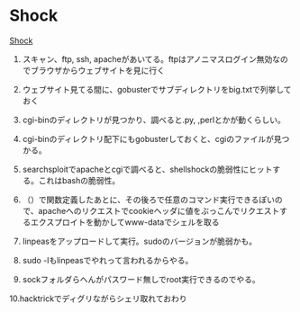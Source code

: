 # Shock
[Shock](https://www.youtube.com/watch?v=AWyS60GMZzs&list=PLeSXUd883dhjhV4MokruWYQWnhxsCPyUY&index=28)

1. スキャン、ftp, ssh, apacheがあいてる。ftpはアノニマスログイン無効なのでブラウザからウェブサイトを見に行く

2. ウェブサイト見てる間に、gobusterでサブディレクトリをbig.txtで列挙しておく


3. cgi-binのディレクトリが見つかり、調べると.py, ,perlとかが動くらしい。


4. cgi-binのディレクトリ配下にもgobusterしておくと、cgiのファイルが見つかる。

5. searchsploitでapacheとcgiで調べると、shellshockの脆弱性にヒットする。これはbashの脆弱性。

6. （）で関数定義したあとに、その後ろで任意のコマンド実行できるぽいので、apacheへのリクエストでcookieヘッダに値をぶっこんでリクエストするエクスプロイトを動かしてwww-dataでシェルを取る

7. linpeasをアップロードして実行。sudoのバージョンが脆弱かも。

8. sudo -lもlinpeasでやれって言われるからやる。

9. sockフォルダらへんがパスワード無しでroot実行できるのでやる。

10.hacktrickでディグリながらシェリ取れておわり